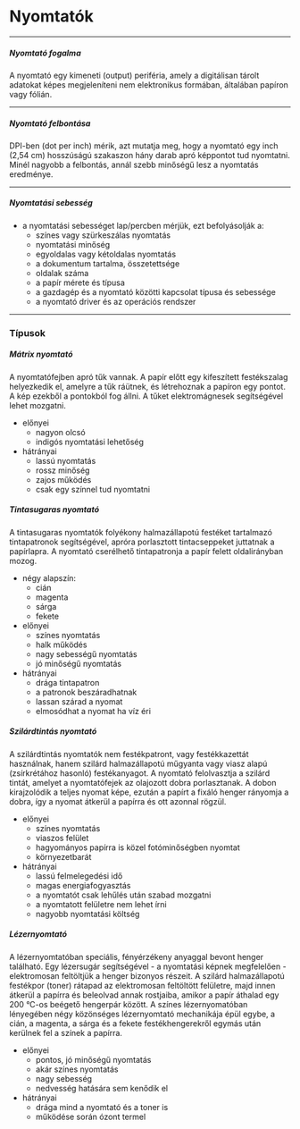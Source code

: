 # Nyomtatók
---
##### Nyomtató fogalma
A nyomtató egy kimeneti (output) periféria, amely a digitálisan tárolt adatokat képes megjeleníteni nem elektronikus formában, általában papíron vagy fólián.

---
##### Nyomtató felbontása
DPI-ben (dot per inch) mérik, azt mutatja meg, hogy a nyomtató egy inch (2,54 cm) hosszúságú szakaszon hány darab apró képpontot tud nyomtatni. Minél nagyobb a felbontás, annál szebb minőségű lesz a nyomtatás eredménye.

---
##### Nyomtatási sebesség
- a nyomtatási sebességet lap/percben mérjük, ezt befolyásolják a:
	- színes vagy szürkeszálas nyomtatás
	- nyomtatási minőség
	- egyoldalas vagy kétoldalas nyomtatás
	- a dokumentum tartalma, összetettsége
	- oldalak száma
	- a papír mérete és típusa 
	- a gazdagép és a nyomtató közötti kapcsolat típusa és sebessége
	- a nyomtató driver és az operációs rendszer
---
### Típusok
##### Mátrix nyomtató
A nyomtatófejben apró tűk vannak. A papír előtt egy kifeszített festékszalag helyezkedik el, amelyre a tűk ráütnek, és létrehoznak a papíron egy pontot. A kép ezekből a pontokból fog állni. A tűket elektromágnesek segítségével lehet mozgatni.
- előnyei
	- nagyon olcsó
	- indigós nyomtatási lehetőség
- hátrányai
	- lassú nyomtatás
	- rossz minőség
	- zajos működés
	- csak egy színnel tud nyomtatni

##### Tintasugaras nyomtató
A tintasugaras nyomtatók folyékony halmazállapotú festéket tartalmazó tintapatronok segítségével, apróra porlasztott tintacseppeket juttatnak a papírlapra. A nyomtató cserélhető tintapatronja a papír felett oldalirányban mozog. 
- négy alapszín:
	- cián
	- magenta
	- sárga
	- fekete
- előnyei
	- színes nyomtatás
	- halk működés
	- nagy sebességű nyomtatás
	- jó minőségű nyomtatás
- hátrányai
	- drága tintapatron
	- a patronok beszáradhatnak
	- lassan szárad a nyomat
	- elmosódhat a nyomat ha víz éri

##### Szilárdtintás nyomtató
A szilárdtintás nyomtatók nem festékpatront, vagy festékkazettát használnak, hanem szilárd halmazállapotú műgyanta vagy viasz alapú (zsírkrétához hasonló) festékanyagot. A nyomtató felolvasztja a szilárd tintát, amelyet a nyomtatófejek az olajozott dobra porlasztanak. A dobon kirajzolódik a teljes nyomat képe, ezután a papírt a fixáló henger rányomja a dobra, így a nyomat átkerül a papírra és ott azonnal rögzül.
- előnyei
	- színes nyomtatás
	- viaszos felület
	- hagyományos papírra is közel fotóminőségben nyomtat
	- környezetbarát
- hátrányai
	- lassú felmelegedési idő
	- magas energiafogyasztás
	- a nyomtatót csak lehűlés után szabad mozgatni
	- a nyomtatott felületre nem lehet írni
	- nagyobb nyomtatási költség

##### Lézernyomtató
A lézernyomtatóban speciális, fényérzékeny anyaggal bevont henger található. Egy lézersugár segítségével - a nyomtatási képnek megfelelően - elektromosan feltöltjük a henger bizonyos részeit. A szilárd halmazállapotú festékpor (toner) rátapad az elektromosan feltöltött felületre, majd innen átkerül a papírra és beleolvad annak rostjaiba, amikor a papír áthalad egy 200 °C-os beégető hengerpár között. 
A színes lézernyomatóban lényegében négy közönséges lézernyomtató mechanikája épül egybe, a cián, a magenta, a sárga és a fekete festékhengerekről egymás után kerülnek fel a színek a papírra.
- előnyei
	- pontos, jó minőségű nyomtatás
	- akár színes nyomtatás
	- nagy sebesség
	- nedvesség hatására sem kenődik el
- hátrányai
	- drága mind a nyomtató és a toner is
	- működése során ózont termel